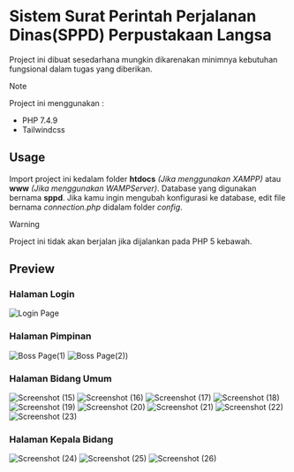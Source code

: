 # Sistem Surat Perintah Perjalanan Dinas(SPPD) Perpustakaan Langsa
Project ini dibuat sesedarhana mungkin dikarenakan minimnya kebutuhan fungsional dalam tugas yang diberikan.

> [!NOTE]
> Project ini menggunakan :
> - PHP 7.4.9
> - Tailwindcss

## Usage
Import project ini kedalam folder **htdocs** _(Jika menggunakan XAMPP)_ atau **www** _(Jika menggunakan WAMPServer)_. Database yang digunakan bernama **sppd**. Jika kamu ingin mengubah konfigurasi ke database, edit file bernama _connection.php_ didalam folder _config_.

> [!WARNING]
> Project ini tidak akan berjalan jika dijalankan pada PHP 5 kebawah.

## Preview
### Halaman Login
![Login Page](https://github.com/hafizgv/sppd-perpus/assets/94153431/23cad510-96de-44a0-87e9-59a997ff8911)

### Halaman Pimpinan
![Boss Page(1)](https://github.com/hafizgv/sppd-perpus/assets/94153431/fdfd7daa-d914-49c0-abf8-ca90018a6872)
![Boss Page(2))](https://github.com/hafizgv/sppd-perpus/assets/94153431/6eddbd1f-96b7-42d8-85d6-5ca32d640290)

### Halaman Bidang Umum
![Screenshot (15)](https://github.com/hafizgv/sppd-perpus/assets/94153431/5b05c99c-5723-4222-9adf-34bb4d219d97)
![Screenshot (16)](https://github.com/hafizgv/sppd-perpus/assets/94153431/64d31716-d05e-4d0c-9be4-fcaac014cff3)
![Screenshot (17)](https://github.com/hafizgv/sppd-perpus/assets/94153431/97d097ee-54bc-4692-a78d-912802a91ba5)
![Screenshot (18)](https://github.com/hafizgv/sppd-perpus/assets/94153431/b895a26b-9a2d-47e5-8007-9a1fc06aeaa5)
![Screenshot (19)](https://github.com/hafizgv/sppd-perpus/assets/94153431/a856a226-e9a9-40e8-b337-197d36da3307)
![Screenshot (20)](https://github.com/hafizgv/sppd-perpus/assets/94153431/7c986c00-3df3-4531-8494-2c5f93b3ab49)
![Screenshot (21)](https://github.com/hafizgv/sppd-perpus/assets/94153431/faaed4f0-b79e-49bb-b313-3be564930dca)
![Screenshot (22)](https://github.com/hafizgv/sppd-perpus/assets/94153431/ee3bb6fd-aacb-498c-a25e-5c735ec0d69c)
![Screenshot (23)](https://github.com/hafizgv/sppd-perpus/assets/94153431/c8989d2e-2357-4fd9-8fee-8285b876d1d2)

### Halaman Kepala Bidang
![Screenshot (24)](https://github.com/hafizgv/sppd-perpus/assets/94153431/55809ffe-0d5d-4c9f-b010-d45d841f6a7e)
![Screenshot (25)](https://github.com/hafizgv/sppd-perpus/assets/94153431/692182d4-5278-4911-8eec-38c1ece25884)
![Screenshot (26)](https://github.com/hafizgv/sppd-perpus/assets/94153431/68863b24-6969-4cfb-adce-63c602ddfec4)
